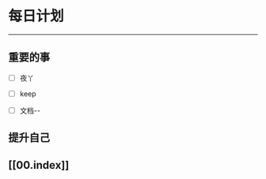 
# 每日计划
---
## 重要的事

- [ ]    夜丫
- [ ]   keep
- [ ]  文档--



## 提升自己

  



## [[00.index]]










